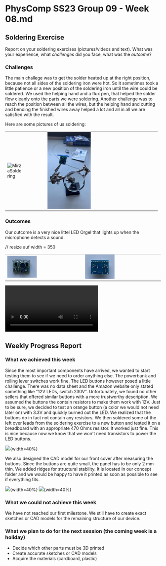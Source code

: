 # PhysComp SS23 Group 09 - Week 08.md

## Soldering Exercise
Report on your soldering exercises (pictures/videos and text). What was your experience, what *challenges* did you face, what was the *outcome*?


### Challenges  

The main challege was to get the solder heated up at the right position, because not all sides of the soldering iron were hot. So it sometimes took a little patience or a new position of the soldering iron until the wire could be soldered. We used the helping hand and a flux pen, that helped the solder flow cleanly onto the parts we were soldering.
Another challenge was to reach the position between all the wires, but the helping hand and cutting and bending the finished wires away helped a lot and all in all we are satisfied with the result. 

Here are some pictures of us soldering: 

<table><tr>
<td> <img src="Figures/soldering-ex.jpg" alt="MirzaSoldering" style="max-width: 40%;"/> </td>
<td> <img src="Figures/helpingHand.jpg" alt="HelpingHand" style="max-width: 40%;"/> </td>
</tr></table>


### Outcomes 
Our outcome is a very nice littel LED Orgel that lights up when the microphone detects a sound.


// resize auf width = 350

<table><tr>
<td> <img src="Figures/outcomeSoldering2.jpg" alt="Outcome1" style="max-width: 40%;"/> </td>
<td> <img src="Figures/outcomeSoldering1.jpg" alt="Outcome2" style="max-width: 40%;"/> </td>
</tr></table>


![](Figures/videoLEDOrgel.mp4)


## Weekly Progress Report

### What we achieved this week

Since the most important components have arrived, we wanted to start testing them to see if we need to order anything else. The powerbank and rolling lever switches work fine. The LED buttons however posed a little challenge. There was no data sheet and the Amazon website only stated something like "12V LEDs, switch 230V". Unfortunately, we found no other sellers that offered similar buttons with a more trustworthy description. We assumed the buttons the contain resistors to make them work with 12V. Just to be sure, we decided to test an orange button (a color we would not need later on) with 3.3V and quickly burned out the LED. We realized that the buttons do in fact not contain any resistors. We then soldered some of the left over leads from the soldering exercise to a new button and tested it on a breadboard with an appropriate 470 Ohms resistor. It worked just fine. This is nice because now we know that we won't need transistors to power the LED buttons.

![](Figures/button-legs.jpg){width=40%}

We also designed the CAD model for our front cover after measuring the buttons. Since the buttons are quite small, the panel has to be only 2 mm thin. We added ridges for structural stability. It is located in our concept folder and we would be happy to have it printed as soon as possible to see if everything fits.

![](Figures/button-measure.jpg){width=40%}
![](Figures/frontpanel.png){width=40%}

### What we could not achieve this week

We have not reached our first milestone. We still have to create exact sketches or CAD models for the remaining structure of our device.

### What we plan to do for the next session (the coming week is a holiday)

* Decide which other parts must be 3D printed
* Create accurate sketches or CAD models
* Acquire the materials (cardboard, plastic)
